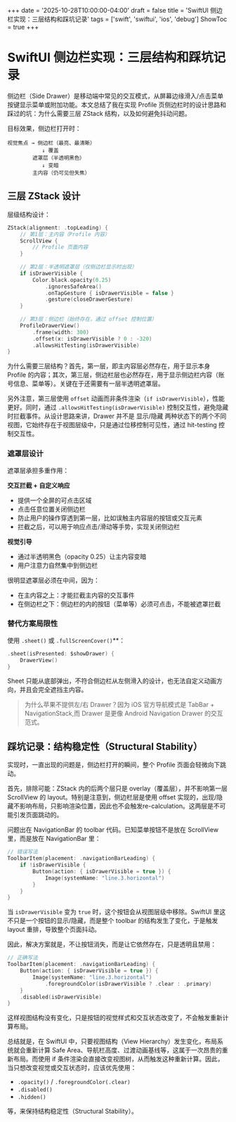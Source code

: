 +++
date = '2025-10-28T10:00:00-04:00'
draft = false
title = 'SwiftUI 侧边栏实现：三层结构和踩坑记录'
tags = ['swift', 'swiftui', 'ios', 'debug']
ShowToc = true
+++

# SwiftUI 侧边栏实现：三层结构和踩坑记录

侧边栏（Side Drawer）是移动端中常见的交互模式，从屏幕边缘滑入/点击菜单按键显示菜单或附加功能。本文总结了我在实现 Profile 页侧边栏时的设计思路和踩过的坑：为什么需要三层 ZStack 结构，以及如何避免抖动问题。

目标效果，侧边栏打开时：
```
视觉焦点 → 侧边栏（最亮、最清晰）
           ↓ 覆盖
        遮罩层（半透明黑色）
           ↓ 变暗
        主内容（仍可见但失焦）
```

## 三层 ZStack 设计

层级结构设计：

```swift
ZStack(alignment: .topLeading) {
    // 第1层：主内容（Profile 内容）
    ScrollView {
        // Profile 页面内容
    }
    
    // 第2层：半透明遮罩层（仅侧边栏显示时出现）
    if isDrawerVisible {
        Color.black.opacity(0.25)
            .ignoresSafeArea()
            .onTapGesture { isDrawerVisible = false }
            .gesture(closeDrawerGesture)
    }
    
    // 第3层：侧边栏（始终存在，通过 offset 控制位置）
    ProfileDrawerView()
        .frame(width: 300)
        .offset(x: isDrawerVisible ? 0 : -320)
        .allowsHitTesting(isDrawerVisible)
}
```

为什么需要三层结构？首先，第一层，即主内容层必然存在，用于显示本身 Profile 的内容；其次，第三层，侧边栏层也必然存在，用于显示侧边栏内容（账号信息、菜单等）。关键在于还需要有一层半透明遮罩层。

另外注意，第三层使用 `offset` 动画而非条件渲染（`if isDrawerVisible`），性能更好。同时，通过 `.allowsHitTesting(isDrawerVisible)` 控制交互性，避免隐藏时拦截事件。从设计思路来讲，Drawer 并不是 显示/隐藏 两种状态下的两个不同视图，它始终存在于视图层级中，只是通过位移控制可见性，通过 hit-testing 控制交互性。

### 遮罩层设计

遮罩层承担多重作用：

**交互拦截 + 自定义响应**
- 提供一个全屏的可点击区域
- 点击任意位置关闭侧边栏
- 防止用户的操作穿透到第一层，比如误触主内容层的按钮或交互元素
- 拦截之后，可以用于响应点击/滑动等手势，实现关闭侧边栏

**视觉引导**
- 通过半透明黑色（opacity 0.25）让主内容变暗
- 用户注意力自然集中到侧边栏


很明显遮罩层必须在中间，因为：

- 在主内容之上：才能拦截主内容的交互事件
- 在侧边栏之下：侧边栏的内的按钮（菜单等）必须可点击，不能被遮罩拦截


### 替代方案局限性

使用 `.sheet()` 或 `.fullScreenCover()`**：

```swift
.sheet(isPresented: $showDrawer) { 
    DrawerView() 
}
```

Sheet 只能从底部弹出，不符合侧边栏从左侧滑入的设计，也无法自定义动画方向，并且会完全遮挡主内容。

> 为什么苹果不提供左/右 Drawer？因为 iOS 官方导航模式是 TabBar + NavigationStack,而 Drawer 是更像 Android Navigation Drawer 的交互范式。


## 踩坑记录：结构稳定性（Structural Stability）

实现时，一直出现的问题是，侧边栏打开的瞬间，整个 Profile 页面会轻微向下跳动。

首先，排除可能：ZStack 内的后两个层只是 overlay（覆盖层），并不影响第一层 ScrollView 的 layout。特别是注意到，侧边栏层是使用 offset 实现的，出现/隐藏不影响布局，只影响渲染位置，因此也不会触发re-calculation。这两层是不可能引发页面跳动的。

问题出在 NavigationBar 的 toolbar 代码。已知菜单按钮不是放在 ScrollView 里，而是放在 NavigationBar 里：

```swift
// 错误写法
ToolbarItem(placement: .navigationBarLeading) {
    if !isDrawerVisible {
        Button(action: { isDrawerVisible = true }) {
            Image(systemName: "line.3.horizontal")
        }
    }
}
```

当 `isDrawerVisible` 变为 `true` 时，这个按钮会从视图层级中移除。SwiftUI 里这不只是一个按钮的显示/隐藏，而是整个 toolbar 的结构发生了变化，于是触发 layout 重排，导致整个页面抖动。

因此，解决方案就是，不让按钮消失，而是让它依然存在，只是透明且禁用：

```swift
// 正确写法
ToolbarItem(placement: .navigationBarLeading) {
    Button(action: { isDrawerVisible = true }) {
        Image(systemName: "line.3.horizontal")
            .foregroundColor(isDrawerVisible ? .clear : .primary)
    }
    .disabled(isDrawerVisible)
}
```

这样视图结构没有变化，只是按钮的视觉样式和交互状态改变了，不会触发重新计算布局。

总结就是，在 SwiftUI 中，只要视图结构（View Hierarchy）发生变化，布局系统就会重新计算 Safe Area、导航栏高度、过渡动画基线等，这属于一次昂贵的重新布局。而使用 if 条件渲染会直接改变视图树，从而触发这种重新计算。因此，当只想改变视觉或交互状态时，应该优先使用：

- `.opacity()` / `.foregroundColor(.clear)`
- `.disabled()`
- `.hidden()`

等，来保持结构稳定性（Structural Stability）。
